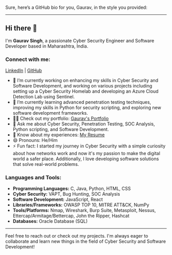 Sure, here’s a GitHub bio for you, Gaurav, in the style you provided:

---

## Hi there 👋

I'm **Gaurav Singh**, a passionate Cyber Security Engineer and Software Developer based in Maharashtra, India.

### Connect with me:
[LinkedIn](https://www.linkedin.com/in/gaurav-singh-cybersecurity/) | [GitHub](https://github.com/yourusername)

- 🔭 I’m currently working on enhancing my skills in Cyber Security and Software Development, and working on various projects including setting up a Cyber Security Homelab and developing an Azure Cloud Detection Lab using Sentinel.
- 🌱 I’m currently learning advanced penetration testing techniques, improving my skills in Python for security scripting, and exploring new software development frameworks.
- 👨‍💻 Check out my portfolio: [Gaurav's Portfolio](https://netlify.app)
- 💬 Ask me about Cyber Security, Penetration Testing, SOC Analysis, Python scripting, and Software Development.
- 📄 Know about my experiences: [My Resume](https://Gaurav_cse_cyber.hackerresume.io/3faaa82b-c119-4d78-8da9-50b3ae36d740)
- 😄 Pronouns: He/Him
- ⚡ Fun fact: I started my journey in Cyber Security with a simple curiosity about how networks work and now it's my passion to make the digital world a safer place. Additionally, I love developing software solutions that solve real-world problems.

### Languages and Tools:
- **Programming Languages:** C, Java, Python, HTML, CSS
- **Cyber Security:** VAPT, Bug Hunting, SOC Analysis
- **Software Development:** JavaScript, React
- **Libraries/Frameworks:** OWASP TOP 10, MITRE ATT&CK, NumPy
- **Tools/Platforms:** Nmap, Wireshark, Burp Suite, Metasploit, Nessus, Ettercap/Armitage/Bettercap, John the Ripper, Hashcat
- **Databases:** Oracle Database (SQL)

---

Feel free to reach out or check out my projects. I'm always eager to collaborate and learn new things in the field of Cyber Security and Software Development!
